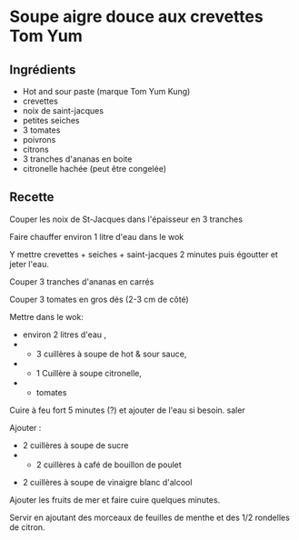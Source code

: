 # Soupe aigre douce aux crevettes Tom Yum

## Ingrédients
* Hot and sour paste (marque Tom Yum Kung)
* crevettes
* noix de saint-jacques
* petites seiches
* 3 tomates
* poivrons
* citrons
* 3 tranches d'ananas en boite
* citronelle hachée (peut être congelée)

## Recette

Couper les noix de St-Jacques dans l'épaisseur en 3 tranches

Faire chauffer environ 1 litre d'eau dans le wok

Y mettre crevettes + seiches + saint-jacques 2 minutes puis égoutter et jeter l'eau.

Couper 3 tranches d'ananas en carrés

Couper 3 tomates en gros dés (2-3 cm de côté)

Mettre dans le wok:
* environ 2 litres d'eau  , 
* + 3 cuillères à soupe de hot & sour sauce, 
* + 1 Cuillère à soupe citronelle, 
* + tomates

Cuire à feu fort 5 minutes (?) et ajouter de l'eau si besoin. saler

Ajouter :
* 2 cuillères à soupe de sucre 
* + 2 cuillères à café de bouillon de poulet 
+ 2 cuillères à soupe de vinaigre blanc d'alcool

Ajouter les fruits de mer et faire cuire quelques minutes.

Servir en ajoutant des morceaux de feuilles de menthe et des 1/2 rondelles de citron.
